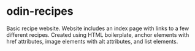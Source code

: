 # odin-recipes
Basic recipe website. Website includes an index page with links to a few different recipes. Created using HTML boilerplate, anchor elements with href attributes, image elements with alt attributes, and list elements. 